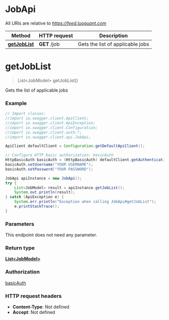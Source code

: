 # JobApi

All URIs are relative to *https://feed.luoquant.com*

Method | HTTP request | Description
------------- | ------------- | -------------
[**getJobList**](JobApi.md#getJobList) | **GET** /job | Gets the list of applicable jobs


<a name="getJobList"></a>
# **getJobList**
> List&lt;JobModel&gt; getJobList()

Gets the list of applicable jobs

### Example
```java
// Import classes:
//import io.swagger.client.ApiClient;
//import io.swagger.client.ApiException;
//import io.swagger.client.Configuration;
//import io.swagger.client.auth.*;
//import io.swagger.client.api.JobApi;

ApiClient defaultClient = Configuration.getDefaultApiClient();

// Configure HTTP basic authorization: basicAuth
HttpBasicAuth basicAuth = (HttpBasicAuth) defaultClient.getAuthentication("basicAuth");
basicAuth.setUsername("YOUR USERNAME");
basicAuth.setPassword("YOUR PASSWORD");

JobApi apiInstance = new JobApi();
try {
    List<JobModel> result = apiInstance.getJobList();
    System.out.println(result);
} catch (ApiException e) {
    System.err.println("Exception when calling JobApi#getJobList");
    e.printStackTrace();
}
```

### Parameters
This endpoint does not need any parameter.

### Return type

[**List&lt;JobModel&gt;**](JobModel.md)

### Authorization

[basicAuth](../README.md#basicAuth)

### HTTP request headers

 - **Content-Type**: Not defined
 - **Accept**: Not defined

